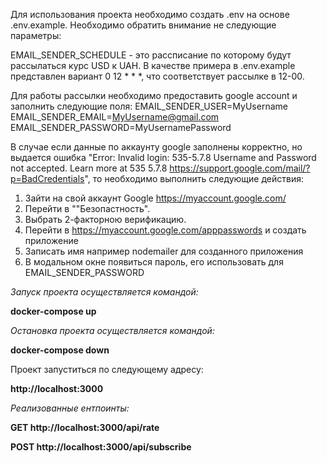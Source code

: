 Для использования проекта необходимо создать .env на основе .env.example.
Необходимо обратить внимание не следующие параметры:

EMAIL_SENDER_SCHEDULE - это рассписание по которому будут рассылаться курс USD к UAH.
В качестве примера в .env.example представлен вариант 0 12 * * *, что соответствует
рассылке в 12-00.

Для работы рассылки необходимо предоставить google account и заполнить следующие поля:
EMAIL_SENDER_USER=MyUsername
EMAIL_SENDER_EMAIL=MyUsername@gmail.com
EMAIL_SENDER_PASSWORD=MyUsernamePassword

В случае если данные по аккаунту google заполнены корректно, но выдается ошибка 
"Error: Invalid login: 535-5.7.8 Username and Password not accepted. Learn more at 535 5.7.8  https://support.google.com/mail/?p=BadCredentials",
то необходимо выполнить следующие действия:

1. Зайти на свой аккаунт Google https://myaccount.google.com/
2. Перейти в ""Безопастность".
3. Выбрать 2-факторною верификацию.
4. Перейти в https://myaccount.google.com/apppasswords и создать приложение
5. Записать имя например nodemailer для созданного приложения
6. В модальном окне появиться пароль, его использовать для EMAIL_SENDER_PASSWORD

_Запуск проекта осуществляется командой:_

**docker-compose up**


_Остановка проекта осуществляется командой:_

**docker-compose down**

Проект запуститься по следующему адресу:

**http://localhost:3000**

_Реализованные ентпоинты:_

**GET http://localhost:3000/api/rate**

**POST http://localhost:3000/api/subscribe**




